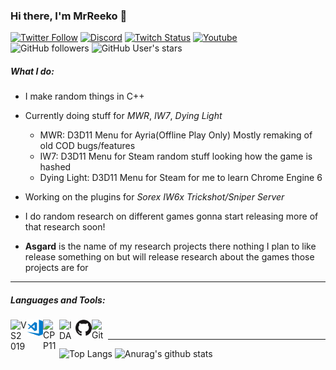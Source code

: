 ### Hi there, I'm MrReeko 👋

[![Twitter Follow](https://img.shields.io/twitter/follow/MrReekoTV?color=%234183c4&logo=twitter&style=for-the-badge)](https://twitter.com/intent/follow?original_referer=https%3A%2F%2Fgithub.com%2FMrReekoTV&screen_name=MrReekoTV)
[![Discord](https://img.shields.io/twitter/url?color=%234183c4&label=Discord&logo=discord&style=for-the-badge&url=https%3A%2F%2Fdiscord.gg%2FAMTDZvC)](https://discord.gg/AMTDZvC)
[![Twitch Status](https://img.shields.io/twitch/status/MrReekoFTWxD?color=%234183c4&logo=Twitch&style=for-the-badge)](https://twitch.tv/MrReekoFTWxD)
[![Youtube](https://img.shields.io/twitter/url?color=%234183c4&label=Youtube&logo=youtube&style=for-the-badge&url=https%3A%2F%2Fdiscord.gg%2FAMTDZvC)](https://www.youtube.com/channel/UCCPb7bwUiN5TKueb4pOsejQ)</br>
![GitHub followers](https://img.shields.io/github/followers/MrReekoFTWxD?label=Github%20Follower&logo=github&style=for-the-badge)
![GitHub User's stars](https://img.shields.io/github/stars/MrReekoFTWxD?affiliations=OWNER&color=%234183c4&label=Github%20Stars&logo=github&style=for-the-badge)

##### What I do:
- I make random things in C++
- Currently doing stuff for *MWR*, *IW7*, *Dying Light*  
  
  - MWR: D3D11 Menu for Ayria(Offline Play Only) Mostly remaking of old COD bugs/features 
  - IW7: D3D11 Menu for Steam random stuff looking how the game is hashed
  - Dying Light: D3D11 Menu for Steam for me to learn Chrome Engine 6

- Working on the plugins for *Sorex IW6x Trickshot/Sniper Server*
- I do random research on different games gonna start releasing more of that research soon!
- **Asgard** is the name of my research projects there nothing I plan to like release something on but will release research about the games those projects are for
---

##### Languages and Tools:

<img align="left" alt="VS2019" width="26px" src="https://upload.wikimedia.org/wikipedia/commons/thumb/c/cd/Visual_Studio_2017_Logo.svg/1024px-Visual_Studio_2017_Logo.svg.png"/>
<img align="left" alt="Visual Studio Code" width="26px" src="https://raw.githubusercontent.com/github/explore/80688e429a7d4ef2fca1e82350fe8e3517d3494d/topics/visual-studio-code/visual-studio-code.png" />
<img align="left" alt="CPP11" width="26px" src="https://upload.wikimedia.org/wikipedia/commons/thumb/1/18/ISO_C%2B%2B_Logo.svg/306px-ISO_C%2B%2B_Logo.svg.png" />
  <img align="left" alt="IDA" width="26px" src="https://www.saashub.com/images/app/service_logos/19/1e0d827a9c4c/large.png?1541972415" />
 <img align="left" alt="GitHub" width="26px" src="https://raw.githubusercontent.com/github/explore/78df643247d429f6cc873026c0622819ad797942/topics/github/github.png" />
 <img align="left" alt="Git" width="26px" src="https://upload.wikimedia.org/wikipedia/commons/thumb/3/3f/Git_icon.svg/1024px-Git_icon.svg.png" />




</br>

---

![Top Langs](https://github-readme-stats.vercel.app/api/top-langs/?username=MrReekoFTWxD&layout=compact&theme=dracula)
![Anurag's github stats](https://github-readme-stats.vercel.app/api?username=MrReekoFTWxD&show_icons=true&theme=dracula)
